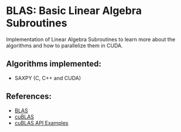 # BLAS: Basic Linear Algebra Subroutines
Implementation of Linear Algebra Subroutines to learn more about the algorithms and how to parallelize them in CUDA.

## Algorithms implemented:
- SAXPY (C, C++ and CUDA)


## References:
- [BLAS](https://www.netlib.org/blas/)
- [cuBLAS](https://docs.nvidia.com/cuda/cublas/index.html)
- [cuBLAS API Examples](https://github.com/NVIDIA/CUDALibrarySamples/tree/master/cuBLAS)
